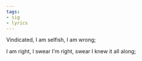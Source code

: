 ```yaml
---
tags:
- sig
- lyrics
---
```




Vindicated, I am selfish, I am wrong;

I am right, I swear I'm right, swear I knew it all along;